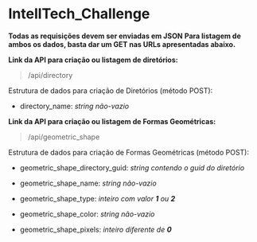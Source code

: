 # IntellTech_Challenge
**Todas as requisições devem ser enviadas em JSON**
**Para listagem de ambos os dados, basta dar um GET nas URLs apresentadas abaixo.**

**Link da API para criação ou listagem de diretórios:**

> /api/directory

Estrutura de dados para criação de Diretórios (método POST):

 - directory_name: *string não-vazio*




**Link da API para criação ou listagem de Formas Geométricas:**

> /api/geometric_shape

Estrutura de dados para criação de Formas Geométricas (método POST):

- geometric_shape_directory_guid: *string contendo o guid do diretório*

- geometric_shape_name: *string não-vazio*

- geometric_shape_type: *inteiro com valor **1** ou **2***

- geometric_shape_color: *string não-vazio*

- geometric_shape_pixels: *inteiro diferente de **0***
